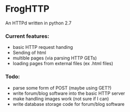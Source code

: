 # FrogHTTP
An HTTPd written in python 2.7

### Current features:
 * basic HTTP request handing
 * Sending of html
 * multible pages (via parsing HTTP GETs)
 * loading pages from external files (ex .html files)

### Todo:
 * parse some form of POST (maybe using GET?)
 * write forum/blog software into the basic HTTP server
 * make handling images work (not sure if I can)
 * write database storage code for forum/blog software
